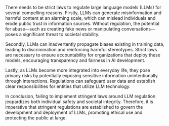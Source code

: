 There needs to be strict laws to regulate large language models (LLMs) for several compelling reasons. Firstly, LLMs can generate misinformation and harmful content at an alarming scale, which can mislead individuals and erode public trust in information sources. Without regulation, the potential for abuse—such as creating fake news or manipulating conversations—poses a significant threat to societal stability. 

Secondly, LLMs can inadvertently propagate biases existing in training data, leading to discrimination and reinforcing harmful stereotypes. Strict laws are necessary to ensure accountability for organizations that deploy these models, encouraging transparency and fairness in AI development.

Lastly, as LLMs become more integrated into everyday life, they pose privacy risks by potentially exposing sensitive information unintentionally through interactions. Regulations can safeguard user data and establish clear responsibilities for entities that utilize LLM technology.

In conclusion, failing to implement stringent laws around LLM regulation jeopardizes both individual safety and societal integrity. Therefore, it is imperative that stringent regulations are established to govern the development and deployment of LLMs, promoting ethical use and protecting the public at large.
